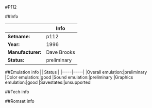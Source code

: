 #P112

##Info

||Info|
|-----|-----|
|**Setname:**|p112
|**Year:**|1996
|**Manufacturer:**|Dave Brooks
|**Status:**|preliminary

##Emulation info
|| Status |
|-----|-----|
|Overall emulation:|preliminary
|Color emulation:|good
|Sound emulation:|preliminary
|Graphics emulation:|good
|Savestates:|unsupported

##Tech info

##Romset info

<!--- START OF EDITED COMMENT DO NOT TOUCH TEXT ABOVE-->
